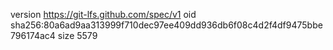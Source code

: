 version https://git-lfs.github.com/spec/v1
oid sha256:80a6ad9aa313999f710dec97ee409dd936db6f08c4d2f4df9475bbe796174ac4
size 5579

